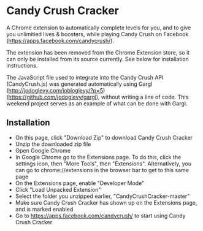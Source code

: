 # Candy Crush Cracker

A Chrome extension to automatically complete levels for you, and to give you unlimitied lives & boosters, while playing Candy Crush on Facebook (https://apps.facebook.com/candycrush/).

The extension has been removed from the Chrome Extension store, so it can only be installed from its source currently. See below for installation instructions.

The JavaScript file used to integrate into the Candy Crush API (CandyCrush.js) was generated automatically using Gargl (http://jodoglevy.com/jobloglevy/?p=5) (https://github.com/jodoglevy/gargl), without writing a line of code. This weekend project serves as an example of what can be done with Gargl.

## Installation

  * On this page, click "Download Zip" to download Candy Crush Cracker
  * Unzip the downloaded zip file
  * Open Google Chrome
  * In Google Chrome go to the Extensions page. To do this, click the settings icon, then "More Tools", then "Extensions". Alternatively, you can go to chrome://extensions in the browser bar to get to this same page
  * On the Extensions page, enable "Developer Mode"
  * Click "Load Unpacked Extension"
  * Select the folder you unzipped earlier, "CandyCrushCracker-master"
  * Make sure Candy Crush Cracker has shown up on the Extensions page, and is marked enabled
  * Go to https://apps.facebook.com/candycrush/ to start using Candy Crush Cracker
